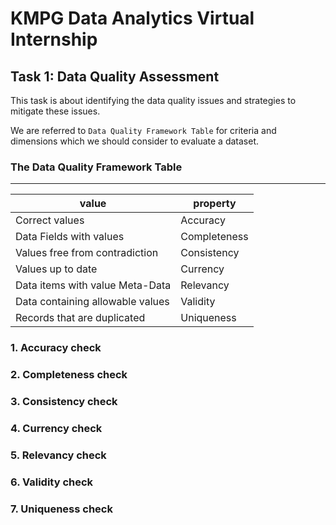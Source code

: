 # KMPG Data Analytics Virtual Internship 

## Task 1: Data Quality Assessment
This task is about identifying the data quality issues and strategies to 
mitigate these issues.

We are referred to `Data Quality Framework Table` for criteria and dimensions
which we should consider to evaluate a dataset.

### The Data Quality Framework Table
-----------------------------
| value | property |
|----------------|----------|
| Correct values | Accuracy |
| Data Fields with values | Completeness |
| Values free from contradiction | Consistency |
| Values up to date | Currency |
| Data items with value Meta-Data | Relevancy |
| Data containing allowable values | Validity | 
| Records that are duplicated | Uniqueness |

### 1. Accuracy check 

### 2. Completeness check 
### 3. Consistency check 
### 4. Currency check 
### 5. Relevancy check 
### 6. Validity check 
### 7. Uniqueness check 




